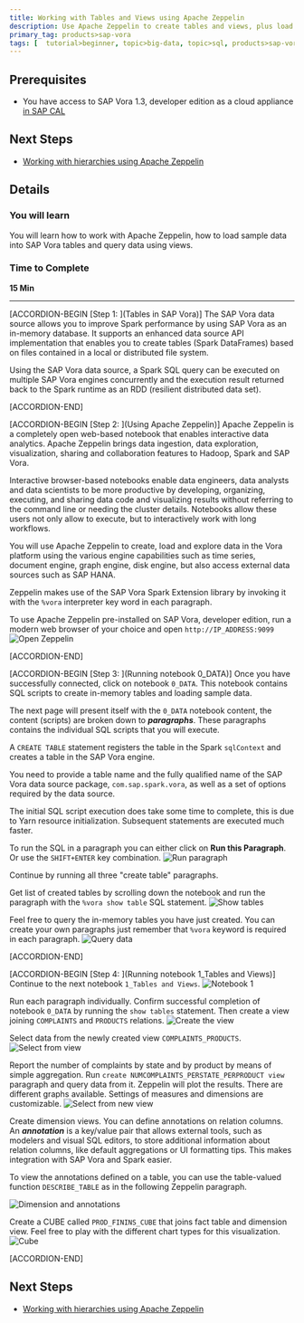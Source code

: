 ```yaml
---
title: Working with Tables and Views using Apache Zeppelin
description: Use Apache Zeppelin to create tables and views, plus load sample data from files
primary_tag: products>sap-vora
tags: [  tutorial>beginner, topic>big-data, topic>sql, products>sap-vora ]
---
```


## Prerequisites  
 - You have access to SAP Vora 1.3, developer edition as a cloud appliance [in SAP CAL](https://www.sap.com/developer/how-tos/2017/02/vora-cal-setup.html)


## Next Steps
 - [Working with hierarchies using Apache Zeppelin](https://www.sap.com/developer/tutorials/vora-cal-zeppelin2.html)

## Details
### You will learn  
You will learn how to work with Apache Zeppelin, how to load sample data into SAP Vora tables and query data using views.

### Time to Complete
**15 Min**

---

[ACCORDION-BEGIN [Step 1: ](Tables in SAP Vora)]
The SAP Vora data source allows you to improve Spark performance by using SAP Vora as an in-memory database. It supports an enhanced data source API implementation that enables you to create tables (Spark DataFrames) based on files contained in a local or distributed file system.

Using the SAP Vora data source, a Spark SQL query can be executed on multiple SAP Vora engines concurrently and the execution result returned back to the Spark runtime as an RDD (resilient distributed data set).



[ACCORDION-END]

[ACCORDION-BEGIN [Step 2: ](Using Apache Zeppelin)]
Apache Zeppelin is a completely open web-based notebook that enables interactive data analytics. Apache Zeppelin brings data ingestion, data exploration, visualization, sharing and collaboration features to Hadoop, Spark and SAP Vora.

Interactive browser-based notebooks enable data engineers, data analysts and data scientists to be more productive by developing, organizing, executing, and sharing data code and visualizing results without referring to the command line or needing the cluster details. Notebooks allow these users not only allow to execute, but to interactively work with long workflows.

You will use Apache Zeppelin to create, load and explore data in the Vora platform using the various engine capabilities such as time series, document engine, graph engine, disk engine, but also access external data sources such as SAP HANA.

Zeppelin makes use of the SAP Vora Spark Extension library by invoking it with the `%vora` interpreter key word in each paragraph.  

To use Apache Zeppelin pre-installed on SAP Vora, developer edition, run a modern web browser of your choice and open `http://IP_ADDRESS:9099`
![Open Zeppelin](zep0_01.jpg)



[ACCORDION-END]


[ACCORDION-BEGIN [Step 3: ](Running notebook 0_DATA)]
Once you have successfully connected, click on notebook `0_DATA`. This notebook contains SQL scripts to create in-memory tables and loading sample data.

The next page will present itself with the `0_DATA` notebook content, the content (scripts) are broken down to ___paragraphs___. These paragraphs contains the individual SQL scripts that you will execute.

A `CREATE TABLE` statement registers the table in the Spark `sqlContext` and creates a table in the SAP Vora engine.

You need to provide a table name and the fully qualified name of the SAP Vora data source package, `com.sap.spark.vora`, as well as a set of options required by the data source.

The initial SQL script execution does take some time to complete, this is due to Yarn resource initialization. Subsequent statements are executed much faster.

To run the SQL in a paragraph you can either click on **Run this Paragraph**. Or use the `SHIFT+ENTER` key combination.
![Run paragraph](zep0_02.jpg)

Continue by running all three "create table" paragraphs.

Get list of created tables by scrolling down the notebook and run the paragraph with the `%vora show table` SQL statement.
![Show tables](zep0_03.jpg)

Feel free to query the in-memory tables you have just created. You can create your own paragraphs just remember that `%vora` keyword is required in each paragraph.
![Query data](zep0_04.jpg)


[ACCORDION-END]

[ACCORDION-BEGIN [Step 4: ](Running notebook 1_Tables and Views)]
Continue to the next notebook `1_Tables and Views`.
![Notebook 1](zep0_05.jpg)

Run each paragraph individually. Confirm successful completion of notebook `0_DATA` by running the `show tables` statement. Then create a view joining `COMPLAINTS` and `PRODUCTS` relations.
![Create the view](zep0_06.jpg)

Select data from the newly created view `COMPLAINTS_PRODUCTS`.
![Select from view](zep0_07.jpg)

Report the number of complaints by state and by product by means of simple aggregation. Run `create NUMCOMPLAINTS_PERSTATE_PERPRODUCT view` paragraph and query data from it. Zeppelin will plot the results. There are different graphs available. Settings of measures and dimensions are customizable.
![Select from new view](zep0_08.jpg)

Create dimension views. You can define annotations on relation columns. An ___annotation___ is a key/value pair that allows external tools, such as modelers and visual SQL editors, to store additional information about relation columns, like default aggregations or UI formatting tips. This makes integration with SAP Vora and Spark easier.

To view the annotations defined on a table, you can use the table-valued function `DESCRIBE_TABLE` as in the following Zeppelin paragraph.

![Dimension and annotations](zep0_09.jpg)

Create a CUBE called `PROD_FININS_CUBE` that joins fact table and dimension view. Feel free to play with the different chart types for this visualization.
![Cube](zep0_10.jpg)


[ACCORDION-END]


## Next Steps
- [Working with hierarchies using Apache Zeppelin](https://www.sap.com/developer/tutorials/vora-cal-zeppelin2.html)

